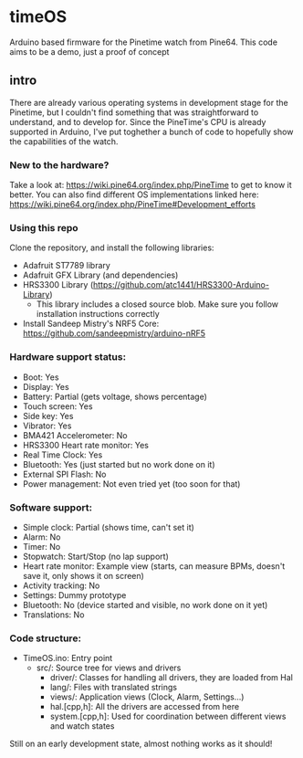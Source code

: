 # timeOS
Arduino based firmware for the Pinetime watch from Pine64. This code aims to be a demo, just a proof of concept

## intro
There are already various operating systems in development stage for the Pinetime, but I couldn't find something that was straightforward to understand, and to develop for. Since the PineTime's CPU is already supported in Arduino, I've put toghether a bunch of code to hopefully show the capabilities of the watch.

### New to the hardware?
Take a look at: https://wiki.pine64.org/index.php/PineTime to get to know it better.
You can also find different OS implementations linked here: https://wiki.pine64.org/index.php/PineTime#Development_efforts

### Using this repo
Clone the repository, and install the following libraries:
* Adafruit ST7789 library
* Adafruit GFX Library (and dependencies)
* HRS3300 Library (https://github.com/atc1441/HRS3300-Arduino-Library)
  * This library includes a closed source blob. Make sure you follow installation instructions correctly
* Install Sandeep Mistry's NRF5 Core: https://github.com/sandeepmistry/arduino-nRF5

### Hardware support status:
* Boot: Yes
* Display: Yes
* Battery: Partial (gets voltage, shows percentage)
* Touch screen: Yes
* Side key: Yes
* Vibrator: Yes
* BMA421 Accelerometer: No
* HRS3300 Heart rate monitor: Yes
* Real Time Clock: Yes
* Bluetooth: Yes (just started but no work done on it)
* External SPI Flash: No
* Power management: Not even tried yet (too soon for that)

### Software support:
* Simple clock: Partial (shows time, can't set it)
* Alarm: No
* Timer: No
* Stopwatch: Start/Stop (no lap support)
* Heart rate monitor: Example view (starts, can measure BPMs, doesn't save it, only shows it on screen)
* Activity tracking: No
* Settings: Dummy prototype
* Bluetooth: No (device started and visible, no work done on it yet)
* Translations: No

### Code structure:
* TimeOS.ino: Entry point
  * src/: Source tree for views and drivers
    * driver/: Classes for handling all drivers, they are loaded from Hal
    * lang/: Files with translated strings
    * views/: Application views (Clock, Alarm, Settings...)
    * hal.[cpp,h]: All the drivers are accessed from here
    * system.[cpp,h]: Used for coordination between different views and watch states

Still on an early development state, almost nothing works as it should!
